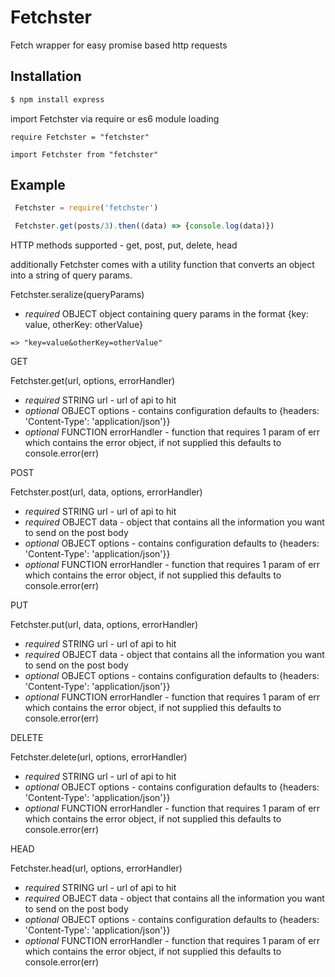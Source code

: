 # Fetchster
Fetch wrapper for easy promise based http requests

## Installation

```bash
$ npm install express
```
import Fetchster via require or es6 module loading

```require Fetchster = "fetchster"```

```import Fetchster from "fetchster"```


## Example
```js
 Fetchster = require('fetchster')

 Fetchster.get(posts/3).then((data) => {console.log(data)})
```


HTTP methods supported - get, post, put, delete, head

additionally Fetchster comes with a utility function that converts an object into a string of query params.

Fetchster.seralize(queryParams)
- *required* OBJECT object containing query params in the format {key: value, otherKey: otherValue}

```=> "key=value&otherKey=otherValue"```

GET

Fetchster.get(url, options, errorHandler)
- *required* STRING url - url of api to hit
- *optional* OBJECT options - contains configuration defaults to {headers: 'Content-Type': 'application/json'}}
- *optional* FUNCTION errorHandler - function that requires 1 param of err which contains the error object, if not supplied this defaults to console.error(err)

POST

Fetchster.post(url, data, options, errorHandler)
- *required* STRING url - url of api to hit
- *required* OBJECT data - object that contains all the information you want to send on the post body
- *optional* OBJECT options - contains configuration defaults to {headers: 'Content-Type': 'application/json'}}
- *optional* FUNCTION errorHandler - function that requires 1 param of err which contains the error object, if not supplied this defaults to console.error(err)

PUT

Fetchster.put(url, data, options, errorHandler)
- *required* STRING url - url of api to hit
- *required* OBJECT data - object that contains all the information you want to send on the post body
- *optional* OBJECT options - contains configuration defaults to {headers: 'Content-Type': 'application/json'}}
- *optional* FUNCTION errorHandler - function that requires 1 param of err which contains the error object, if not supplied this defaults to console.error(err)

DELETE

Fetchster.delete(url, options, errorHandler)
- *required* STRING url - url of api to hit
- *optional* OBJECT options - contains configuration defaults to {headers: 'Content-Type': 'application/json'}}
- *optional* FUNCTION errorHandler - function that requires 1 param of err which contains the error object, if not supplied this defaults to console.error(err)

HEAD

Fetchster.head(url, options, errorHandler)
- *required* STRING url - url of api to hit
- *required* OBJECT data - object that contains all the information you want to send on the post body
- *optional* OBJECT options - contains configuration defaults to {headers: 'Content-Type': 'application/json'}}
- *optional* FUNCTION errorHandler - function that requires 1 param of err which contains the error object, if not supplied this defaults to console.error(err)
